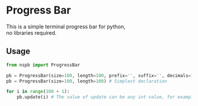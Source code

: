 # Progress Bar

This is a simple terminal progress bar for python,
<br>
no libraries required.
<br>
## Usage
```python
from nspb import ProgressBar

pb = ProgressBar(size=100, length=100, prefix='', suffix='', decimals=1, fill='█', infos=False, printEnd ="\r", file=sys.stdout) # With full params
pb = ProgressBar(size=100, length=100) # Simplest declaration

for i in range(100 + 1):
	pb.update(i) # The value of update can be any int value, for example it can be the downloaded size of a file
```